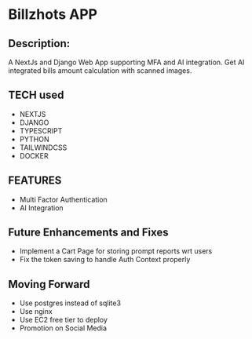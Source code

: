 # Billzhots APP

## Description:
A NextJs and Django Web App supporting MFA and AI integration. Get AI integrated bills amount calculation with scanned images.

## TECH used

- NEXTJS
- DJANGO
- TYPESCRIPT
- PYTHON
- TAILWINDCSS
- DOCKER

## FEATURES

- Multi Factor Authentication
- AI Integration

## Future Enhancements and Fixes

- Implement a Cart Page for storing prompt reports wrt users
- Fix the token saving to handle Auth Context properly

## Moving Forward
- Use postgres instead of sqlite3
- Use nginx
- Use EC2 free tier to deploy
- Promotion on Social Media
